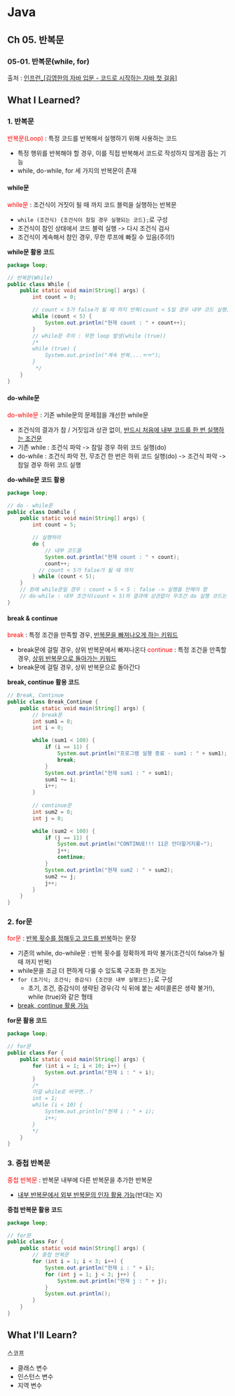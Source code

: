 # Java
## Ch 05. 반복문 
### 05-01. 반복문(while, for) 
출처 : [인프런_[김영한의 자바 입문 - 코드로 시작하는 자바 첫 걸음]](https://www.inflearn.com/course/lecture?courseSlug=%EA%B9%80%EC%98%81%ED%95%9C%EC%9D%98-%EC%9E%90%EB%B0%94-%EC%9E%85%EB%AC%B8&unitId=194533&tab=curriculum&subtitleLanguage=ko)

## What I Learned?
### 1. 반복문
<span style="color: red">반복문(Loop)</span> : 특정 코드를 반복해서 실행하기 위해 사용하는 코드
- 특정 행위를 반복해야 할 경우, 이를 직접 반복해서 코드로 작성하지 않게끔 돕는 기능
- while, do-while, for 세 가지의 반복문이 존재

#### while문
<span style="color: red">while문</span> : 조건식이 거짓이 될 때 까지 코드 블럭을 실행하는 반복문
- `while (조건식) {조건식이 참일 경우 실행되는 코드};`로 구성
- 조건식이 참인 상태에서 코드 블럭 실행 -> 다시 조건식 검사
- 조건식이 계속해서 참인 경우, 무한 루프에 빠질 수 있음(주의!)

**while문 활용 코드**
```java
package loop;

// 반복문(While)
public class While {
    public static void main(String[] args) {
        int count = 0;

        // count < 5가 false가 될 때 까지 반복(count < 5일 경우 내부 코드 실행)
        while (count < 5) {
            System.out.println("현재 count : " + count++);
        }
        // while문 주의 : 무한 loop 발생(while (true))
        /*
        while (true) {
            System.out.println("계속 반복....ㅠㅠ");
        }
         */
    }
}
```

#### do-while문
<span style="color: red">do-while문</span> : 기존 while문의 문제점을 개선한 while문
- 조건식의 결과가 참 / 거짓임과 상관 없이, <u>반드시 처음에 내부 코드를 한 번 실행하는 조건문</u>
- 기존 while : 조건식 파악 -> 참일 경우 하위 코드 실행(do)
- do-while : 조건식 파악 전, 무조건 한 번은 하위 코드 실행(do) -> 조건식 파악 -> 참일 경우 하위 코드 실행 

**do-while문 코드 활용**
```java
package loop;

// do - while문
public class DoWhile {
    public static void main(String[] args) {
        int count = 5;

        // 실행하라
        do {
            // 내부 코드를
            System.out.println("현재 count : " + count);
            count++;
          // count < 5가 false가 될 때 까지
        } while (count < 5);
    }
    // 원래 while문일 경우 : count = 5 < 5 : false -> 실행을 안해야 함
    // do-while : 내부 조건식(count < 5)의 결과에 상관없이 무조건 do 실행 코드는 한 번 실행
}
```
#### break & continue
<span style="color: red">break</span> : 특정 조건을 만족할 경우, <u>반복문을 빠져나오게 하는 키워드</u>
- break문에 걸릴 경우, 상위 반복문에서 빠져나온다
<span style="color: red">continue</span> : 특정 조건을 만족할 경우, <u>상위 반복문으로 돌아가는 키워드</u>
- break문에 걸릴 경우, 상위 반복문으로 돌아간다

**break, continue 활용 코드**
```java
// Break, Continue
public class Break_Continue {
    public static void main(String[] args) {
        // break문
        int sum1 = 0;
        int i = 0;

        while (sum1 < 100) {
            if (i == 11) {
                System.out.println("프로그램 실행 종료 - sum1 : " + sum1);
                break;
            }
            System.out.println("현재 sum1 : " + sum1);
            sum1 += i;
            i++;
        }
        
		// continue문
        int sum2 = 0;
        int j = 0;

        while (sum2 < 100) {
            if (j == 11) {
                System.out.println("CONTINUE!!! 11은 안더할거지롱~");
                j++;
                continue;
            }
            System.out.println("현재 sum2 : " + sum2);
            sum2 += j;
            j++;
        }
    }
}
```

### 2. for문
<span style="color: red">for문</span> : <u>반복 횟수를 정해두고 코드를 반복</u>하는 문장
- 기존의 while, do-while문 : 반복 횟수를 정확하게 파악 불가(조건식이 false가 될 때 까지 반복)
- while문을 조금 더 편하게 다룰 수 있도록 구조화 한 조거눈
- `for (초기식; 조건식; 증감식) {조건문 내부 실행코드};`로 구성
    - 초기, 조건, 증감식이 생략된 경우(각 식 뒤에 붙는 세미콜론은 생략 불가!), while (true)와 같은 형태
- <u>break, continue 활용 가능</u>

**for문 활용 코드**
```java
package loop;

// for문
public class For {
    public static void main(String[] args) {
        for (int i = 1; i < 10; i++) {
            System.out.println("현재 i : " + i);
        }
        /*
        이걸 while로 바꾸면..?
        int = 1;
        while (i < 10) {
        	System.out.println("현재 i : " + i);
            i++;
        }
        */
    }
}
```

### 3. 중첩 반복문
<span style="color: red">중첩 반복문</span> : 반복문 내부에 다른 반복문을 추가한 반복문
- <u>내부 반복문에서 외부 반복문의 인자 활용 가능</u>(반대는 X)

**중첩 반복문 활용 코드**
```java
package loop;

// for문
public class For {
    public static void main(String[] args) {
        // 중첩 반복문
        for (int i = 1; i < 3; i++) {
            System.out.println("현재 i : " + i);
            for (int j = 1; j < 3; j++) {
                System.out.println("현재 j : " + j);
            }
            System.out.println();
        }
    }
}
```

## What I'll Learn?
스코프
- 클래스 변수
- 인스턴스 변수
- 지역 변수
